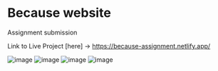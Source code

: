 # Because website 
Assignment submission

Link to Live Project [here] -> https://because-assignment.netlify.app/

![image](https://github.com/Atharva-Karhale/Because-Website/assets/141917763/cebd3f9f-d4d5-4a27-b359-a6a7265ee361)
![image](https://github.com/Atharva-Karhale/Because-Website/assets/141917763/9a3c52a7-9e78-48ae-8f3e-39ed045a024b)
![image](https://github.com/Atharva-Karhale/Because-Website/assets/141917763/791c3e81-21f9-4104-b848-21868dc76e7d)
![image](https://github.com/Atharva-Karhale/Because-Website/assets/141917763/d6e655ce-7c16-4524-8c28-6b21a31d58dc)
